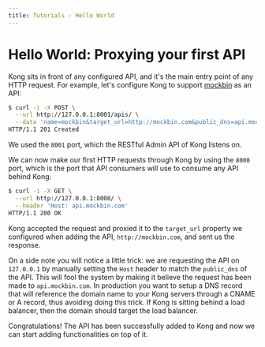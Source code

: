 ```yaml
---
title: Tutorials - Hello World
---
```


# Hello World: Proxying your first API

Kong sits in front of any configured API, and it's the main entry point of any HTTP request. For example, let's configure Kong to support [mockbin](http://mockbin.com/) as an API:

```bash
$ curl -i -X POST \
  --url http://127.0.0.1:8001/apis/ \
  --data 'name=mockbin&target_url=http://mockbin.com&public_dns=api.mockbin.com'
HTTP/1.1 201 Created
```

We used the `8001` port, which the RESTful Admin API of Kong listens on.

We can now make our first HTTP requests through Kong by using the `8000` port, which is the port that API consumers will use to consume any API behind Kong:

```bash
$ curl -i -X GET \
  --url http://127.0.0.1:8000/ \
  --header 'Host: api.mockbin.com'
HTTP/1.1 200 OK
```

Kong accepted the request and proxied it to the `target_url` property we configured when adding the API, `http://mockbin.com`, and sent us the response.

On a side note you will notice a little trick: we are requesting the API on `127.0.0.1` by manually setting the `Host` header to match the `public_dns` of the API. This will fool the system by making it believe the request has been made to `api.mockbin.com`. In production you want to setup a DNS record that will reference the domain name to your Kong servers through a CNAME or A record, thus avoiding doing this trick. If Kong is sitting behind a load balancer, then the domain should target the load balancer.

Congratulations! The API has been successfully added to Kong and now we can start adding functionalities on top of it.
